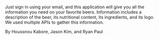 Just sign in using your email, and this application will give you all the information you need on your favorite beers. Information includes a description of the beer, its nutritional content, its ingredients, and its logo. We used multiple APIs to gather this information.

By Houssnou Kabore, Jason Kim, and Ryan Paul

